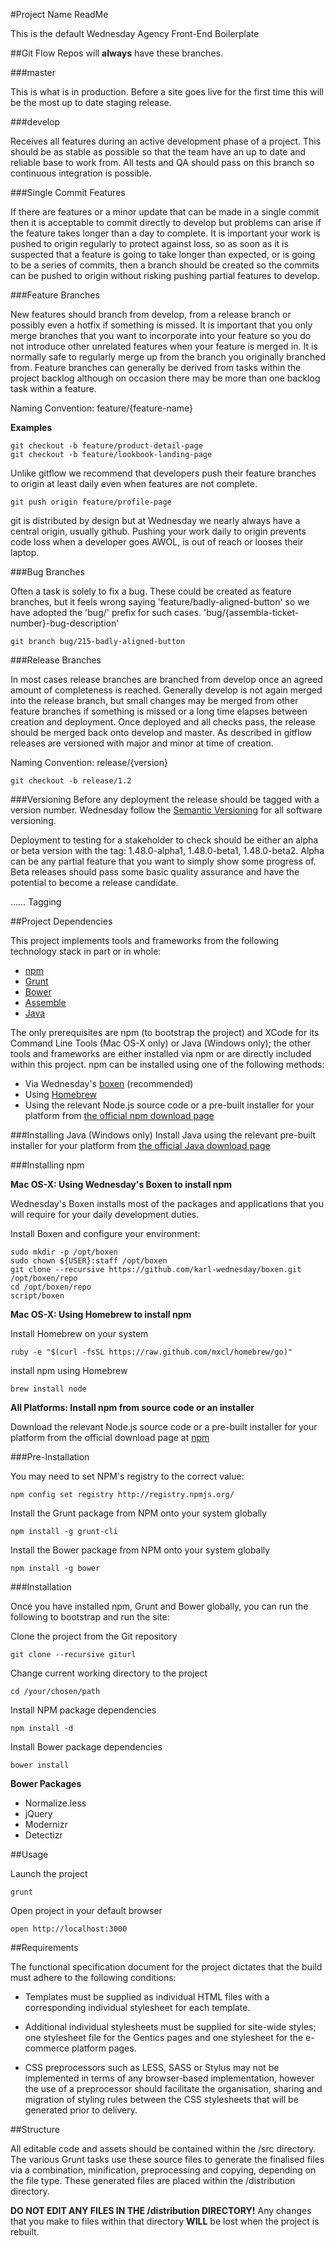 #Project Name ReadMe

This is the default Wednesday Agency Front-End Boilerplate

##Git Flow
Repos will **always** have these branches.  

###master

This is what is in production. Before a site goes live for the first time this will be the most up to date staging release.

###develop

Receives all features during an active development phase of a project. This should be as stable as possible so that the team have an up to date and reliable base to work from. All tests and QA should pass on this branch so continuous integration is possible.

###Single Commit Features

If there are features or a minor update that can be made in a single commit then it is acceptable to commit directly to develop but problems can arise if the feature takes longer than a day to complete. It is important your work is pushed to origin regularly to protect against loss, so as soon as it is suspected that a feature is going to take longer than expected, or is going to be a series of commits, then a branch should be created so the commits can be pushed to origin without risking pushing partial features to develop.

###Feature Branches

New features should branch from develop, from a release branch or possibly even a hotfix if something is missed. It is important that you only merge branches that you want to incorporate into your feature so you do not introduce other unrelated features when your feature is merged in. It is normally safe to regularly merge up from the branch you originally branched from. Feature branches can generally be derived from tasks within the project backlog although on occasion there may be more than one backlog task within a feature.

Naming Convention: feature/{feature-name}

**Examples**

```
git checkout -b feature/product-detail-page
git checkout -b feature/lookbook-landing-page
```

Unlike gitflow we recommend that developers push their feature branches to origin at least daily even when features are not complete.

```
git push origin feature/profile-page
```

git is distributed by design but at Wednesday we nearly always have a central origin, usually github. Pushing your work daily to origin prevents code loss when a developer goes AWOL, is out of reach or looses their laptop.

###Bug Branches

Often a task is solely to fix a bug. These could be created as feature branches, but it feels wrong saying 'feature/badly-aligned-button' so we have adopted the 'bug/' prefix for such cases. 'bug/{assembla-ticket-number}-bug-description'

```
git branch bug/215-badly-aligned-button
```

###Release Branches

In most cases release branches are branched from develop once an agreed amount of completeness is reached. Generally develop is not again merged into the release branch, but small changes may be merged from other feature branches if something is missed or a long time elapses between creation and deployment. Once deployed and all checks pass, the release should be merged back onto develop and master. As described in gitflow releases are versioned with major and minor at time of creation.

Naming Convention: release/{version}

```
git checkout -b release/1.2
```

###Versioning
Before any deployment the release should be tagged with a version number. Wednesday follow the [Semantic Versioning](http://semver.org/) for all software versioning.

Deployment to testing for a stakeholder to check should be either an alpha or beta version with the tag: 1.48.0-alpha1, 1.48.0-beta1, 1.48.0-beta2. Alpha can be any partial feature that you want to simply show some progress of. Beta releases should pass some basic quality assurance and have the potential to become a release candidate.

…… Tagging


##Project Dependencies  

This project implements tools and frameworks from the following technology stack in part or in whole:

- [npm](https://npmjs.org/)
- [Grunt](http://gruntjs.com/)
- [Bower](http://bower.io/)
- [Assemble](http://assemble.io/)
- [Java](http://www.java.com/)

The only prerequisites are npm (to bootstrap the project) and XCode for its Command Line Tools (Mac OS-X only) or Java (Windows only); the other tools and frameworks are either installed via npm or are directly included within this project.  npm can be installed using one of the following methods:

- Via Wednesday's [boxen](https://github.com/karl-wednesday/boxen/) (recommended)
- Using [Homebrew](http://brew.sh/)
- Using the relevant Node.js source code or a pre-built installer for your platform from [the official npm download page](http://nodejs.org/download/)


###Installing Java (Windows only)
Install Java using the relevant pre-built installer for your platform from [the official Java download page](http://www.java.com/en/download)


###Installing npm

**Mac OS-X: Using Wednesday's Boxen to install npm**

Wednesday's Boxen installs most of the packages and applications that you will require for your daily development duties.

Install Boxen and configure your environment:

```
sudo mkdir -p /opt/boxen
sudo chown ${USER}:staff /opt/boxen
git clone --recursive https://github.com/karl-wednesday/boxen.git /opt/boxen/repo
cd /opt/boxen/repo
script/boxen
```

**Mac OS-X: Using Homebrew to install npm**

Install Homebrew on your system

```
ruby -e "$(curl -fsSL https://raw.github.com/mxcl/homebrew/go)"
```

install npm using Homebrew

```
brew install node
```


**All Platforms: Install npm from source code or an installer**

Download the relevant Node.js source code or a pre-built installer for your platform from the official download page at [npm](http://nodejs.org/download/)

###Pre-Installation

You may need to set NPM's registry to the correct value:

```
npm config set registry http://registry.npmjs.org/
```

Install the Grunt package from NPM onto your system globally

```
npm install -g grunt-cli
```

Install the Bower package from NPM onto your system globally

```
npm install -g bower
```

###Installation

<!--*Important:* Be sure to review the [Known Issues](#known-issues) section of this document before attempting to build the site for the first time.-->

Once you have installed npm, Grunt and Bower globally, you can run the following to bootstrap and run the site:

Clone the project from the Git repository

```
git clone --recursive giturl
```

Change current working directory to the project

```
cd /your/chosen/path
```

Install NPM package dependencies

```
npm install -d
```

Install Bower package dependencies

```
bower install
```	

**Bower Packages**

- Normalize.less
- jQuery
- Modernizr
- Detectizr


##Usage

Launch the project

```
grunt
```


Open project in your default browser

```
open http://localhost:3000
```


##Requirements

The functional specification document for the project dictates that the build must adhere to the following conditions:

- Templates must be supplied as individual HTML files with a corresponding individual stylesheet for each template.

- Additional individual stylesheets must be supplied for site-wide styles; one stylesheet file for the Gentics pages and one stylesheet for the e-commerce platform pages.

- CSS preprocessors such as LESS, SASS or Stylus may not be implemented in terms of any browser-based implementation, however the use of a preprocessor should facilitate the organisation, sharing and migration of styling rules between the CSS stylesheets that will be generated prior to delivery.

##Structure

All editable code and assets should be contained within the /src directory.  The various Grunt tasks use these source files to generate the finalised files via a combination, minification, preprocessing and copying, depending on the file type.  These generated files are placed within the /distribution directory.

**DO NOT EDIT ANY FILES IN THE /distribution DIRECTORY!**  Any changes that you make to files within that directory **WILL** be lost when the project is rebuilt.